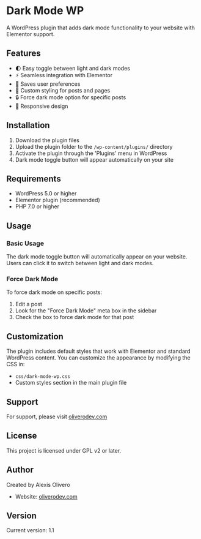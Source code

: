# Dark Mode WP

A WordPress plugin that adds dark mode functionality to your website with Elementor support.

## Features

- 🌓 Easy toggle between light and dark modes
- ⚡ Seamless integration with Elementor
- 💾 Saves user preferences
- 🎨 Custom styling for posts and pages
- 🔒 Force dark mode option for specific posts
- 📱 Responsive design

## Installation

1. Download the plugin files
2. Upload the plugin folder to the `/wp-content/plugins/` directory
3. Activate the plugin through the 'Plugins' menu in WordPress
4. Dark mode toggle button will appear automatically on your site

## Requirements

- WordPress 5.0 or higher
- Elementor plugin (recommended)
- PHP 7.0 or higher

## Usage

### Basic Usage
The dark mode toggle button will automatically appear on your website. Users can click it to switch between light and dark modes.

### Force Dark Mode
To force dark mode on specific posts:
1. Edit a post
2. Look for the "Force Dark Mode" meta box in the sidebar
3. Check the box to force dark mode for that post

## Customization

The plugin includes default styles that work with Elementor and standard WordPress content. You can customize the appearance by modifying the CSS in:
- `css/dark-mode-wp.css`
- Custom styles section in the main plugin file

## Support

For support, please visit [oliverodev.com](https://www.oliverodev.com/)

## License

This project is licensed under GPL v2 or later.

## Author

Created by Alexis Olivero
- Website: [oliverodev.com](https://www.oliverodev.com/)

## Version

Current version: 1.1
